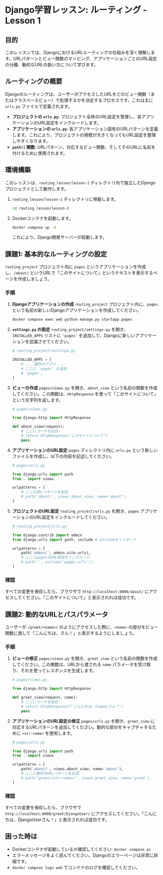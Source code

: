 # Django学習レッスン: ルーティング - Lesson 1

## 目的

このレッスンでは、DjangoにおけるURLルーティングの仕組みを深く理解します。URLパターンとビュー関数のマッピング、アプリケーションごとのURL設定の分離、動的なURLの扱い方について学びます。

## ルーティングの概要

Djangoのルーティングは、ユーザーがアクセスしたURLをどのビュー関数（またはクラスベースビュー）で処理するかを決定するプロセスです。これは主に `urls.py` ファイルで定義されます。

*   **プロジェクトの `urls.py`**: プロジェクト全体のURL設定を管理し、各アプリケーションのURL設定をインクルードします。
*   **アプリケーションの `urls.py`**: 各アプリケーション固有のURLパターンを定義します。これにより、プロジェクトの規模が大きくなってもURL設定を整理しやすくなります。
*   **`path()` 関数**: URLパターン、対応するビュー関数、そしてそのURLに名前を付けるために使用されます。

## 環境構築

このレッスンは、`routing_lesson/lesson-1` ディレクトリ内で独立したDjangoプロジェクトとして動作します。

1.  `routing_lesson/lesson-1` ディレクトリに移動します。
    ```bash
    cd routing_lesson/lesson-1
    ```
2.  Dockerコンテナを起動します。
    ```bash
    docker compose up -d
    ```
    これにより、Django開発サーバーが起動します。

## 課題1: 基本的なルーティングの設定

`routing_project` プロジェクト内に `pages` というアプリケーションを作成し、`/about/` というURLで「このサイトについて」というテキストを表示するページを作成しましょう。

### 手順

1.  **Djangoアプリケーションの作成**
    `routing_project` プロジェクト内に、`pages` という名前の新しいDjangoアプリケーションを作成してください。
    ```bash
    docker compose exec web python manage.py startapp pages
    ```

2.  **`settings.py` の設定**
    `routing_project/settings.py` を開き、`INSTALLED_APPS` リストに `'pages'` を追加して、Djangoに新しいアプリケーションを認識させてください。

    ```python
    # routing_project/settings.py

    INSTALLED_APPS = [
        # ... 既存のアプリ ...
        # ここに 'pages' を追加
        # 'pages',
    ]
    ```

3.  **ビューの作成**
    `pages/views.py` を開き、`about_view` という名前の関数を作成してください。この関数は、`HttpResponse` を使って「このサイトについて」という文字列を返します。

    ```python
    # pages/views.py

    from django.http import HttpResponse

    def about_view(request):
        # ここにコードを記述
        # return HttpResponse("このサイトについて")
        pass
    ```

4.  **アプリケーションのURL設定**
    `pages` ディレクトリ内に `urls.py` という新しいファイルを作成し、以下の内容を記述してください。

    ```python
    # pages/urls.py

    from django.urls import path
    from . import views

    urlpatterns = [
        # ここにURLパターンを記述
        # path('about/', views.about_view, name='about'),
    ]
    ```

5.  **プロジェクトのURL設定**
    `routing_project/urls.py` を開き、`pages` アプリケーションのURL設定をインクルードしてください。

    ```python
    # routing_project/urls.py

    from django.contrib import admin
    from django.urls import path, include # includeをインポート

    urlpatterns = [
        path('admin/', admin.site.urls),
        # ここにpagesのURL設定をインクルード
        # path('', include('pages.urls')),
    ]
    ```

### 確認

すべての変更を保存したら、ブラウザで `http://localhost:8000/about/` にアクセスしてください。「このサイトについて」と表示されれば成功です。

## 課題2: 動的なURLとパスパラメータ

ユーザーが `/greet/<name>/` のようにアクセスした際に、`<name>` の部分をビュー関数に渡して「こんにちは、<name>さん！」と表示するようにしましょう。

### 手順

1.  **ビューの修正**
    `pages/views.py` を開き、`greet_view` という名前の関数を作成してください。この関数は、URLから渡される `name` パラメータを受け取り、それを使ってレスポンスを生成します。

    ```python
    # pages/views.py

    from django.http import HttpResponse

    def greet_view(request, name):
        # ここにコードを記述
        # return HttpResponse(f"こんにちは、{name}さん！")
        pass
    ```

2.  **アプリケーションのURL設定の修正**
    `pages/urls.py` を開き、`greet_view` に対応するURLパターンを追加してください。動的な部分をキャプチャするために `<str:name>` を使用します。

    ```python
    # pages/urls.py

    from django.urls import path
    from . import views

    urlpatterns = [
        path('about/', views.about_view, name='about'),
        # ここに動的なURLパターンを記述
        # path('greet/<str:name>/', views.greet_view, name='greet'),
    ]
    ```

### 確認

すべての変更を保存したら、ブラウザで `http://localhost:8000/greet/DjangoUser/` にアクセスしてください。「こんにちは、DjangoUserさん！」と表示されれば成功です。

## 困った時は

*   Dockerコンテナが起動しているか確認してください: `docker compose ps`
*   エラーメッセージをよく読んでください。Djangoのエラーページは非常に詳細です。
*   `docker compose logs web` でコンテナのログを確認してください。
